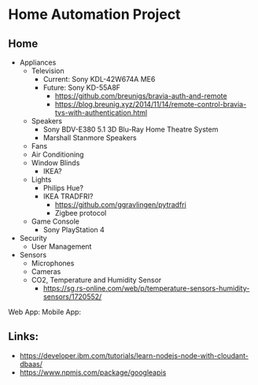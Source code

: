 # Home Automation Project

## Home
- Appliances
  - Television
    - Current: Sony KDL-42W674A ME6
    - Future: Sony KD-55A8F
      - https://github.com/breunigs/bravia-auth-and-remote
      - https://blog.breunig.xyz/2014/11/14/remote-control-bravia-tvs-with-authentication.html
  - Speakers
    - Sony BDV-E380 5.1 3D Blu-Ray Home Theatre System
    - Marshall Stanmore Speakers
  - Fans
  - Air Conditioning
  - Window Blinds
    - IKEA?
  - Lights
    - Philips Hue?
    - IKEA TRADFRI?
      - https://github.com/ggravlingen/pytradfri
      - Zigbee protocol
  - Game Console
    - Sony PlayStation 4
- Security
  - User Management
- Sensors
  - Microphones
  - Cameras
  - CO2, Temperature and Humidity Sensor
    - https://sg.rs-online.com/web/p/temperature-sensors-humidity-sensors/1720552/

Web App:
Mobile App:

## Links:
- https://developer.ibm.com/tutorials/learn-nodejs-node-with-cloudant-dbaas/
- https://www.npmjs.com/package/googleapis